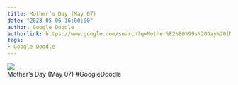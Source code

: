 ```yaml
---
title: Mother’s Day (May 07)
date: "2023-05-06 16:00:00"
author: Google Doodle
authorlink: https://www.google.com/search?q=Mother%E2%80%99s%20Day%20(May%2007)
tags:
- Google-Doodle
---
```

<img src="https://www.google.com/logos/doodles/2023/mothers-day-may-07-6753651837110149-law.gif" referrerpolicy="no-referrer"><br>Mother’s Day (May 07) #GoogleDoodle
